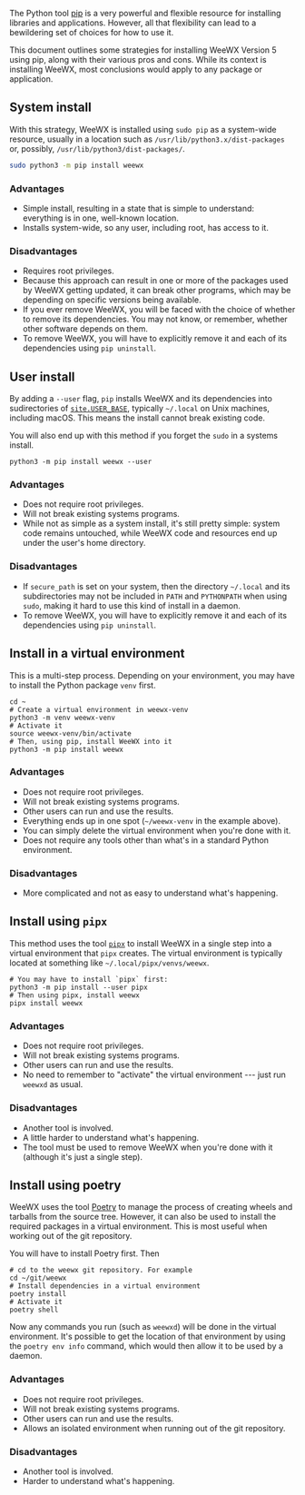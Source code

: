 The Python tool [pip](https://pip.pypa.io) is a very powerful and flexible
resource for installing libraries and applications. However, all that
flexibility can lead to a bewildering set of choices for how to use it.

This document outlines some strategies for installing WeeWX Version 5 using pip,
along with their various pros and cons. While its context is installing WeeWX,
most conclusions would apply to any package or application.

## System install

With this strategy, WeeWX is installed using `sudo pip` as a system-wide
resource, usually in a location such as `/usr/lib/python3.x/dist-packages` or,
possibly, `/usr/lib/python3/dist-packages/`.

```sh
sudo python3 -m pip install weewx
```

### Advantages

- Simple install, resulting in a state that is simple to understand: everything 
  is in one, well-known location.
- Installs system-wide, so any user, including root, has access to it.

### Disadvantages

- Requires root privileges.
- Because this approach can result in one or more of the packages used by WeeWX
  getting updated, it can break other programs, which may be depending on
  specific versions being available.
- If you ever remove WeeWX, you will be faced with the choice of whether to
  remove its dependencies. You may not know, or remember, whether other
  software depends on them.
- To remove WeeWX, you will have to explicitly remove it and each of its 
  dependencies using `pip uninstall`.


## User install

By adding a `--user` flag, `pip` installs WeeWX and its dependencies into
sudirectories of
[`site.USER_BASE`](https://docs.python.org/3/install/index.html#alternate-installation-the-user-scheme),
typically `~/.local` on Unix machines, including macOS. This means the install
cannot break existing code.

You will also end up with this method if you forget the `sudo` in a systems
install.

```shell
python3 -m pip install weewx --user
```

### Advantages

- Does not require root privileges.
- Will not break existing systems programs.
- While not as simple as a system install, it's still pretty simple: system
  code remains untouched, while WeeWX code and resources end up under the
  user's home directory.

### Disadvantages

- If `secure_path` is set on your system, then the directory `~/.local` and 
  its subdirectories may not be included in `PATH` and `PYTHONPATH` when using
  `sudo`, making it hard to use this kind of install in a daemon.
- To remove WeeWX, you will have to explicitly remove it and each of its 
  dependencies using `pip uninstall`.

## Install in a virtual environment

This is a multi-step process. Depending on your environment, you may have to
install the Python package `venv` first.

```shell
cd ~
# Create a virtual environment in weewx-venv
python3 -m venv weewx-venv
# Activate it
source weewx-venv/bin/activate
# Then, using pip, install WeeWX into it
python3 -m pip install weewx 
```

### Advantages

- Does not require root privileges.
- Will not break existing systems programs.
- Other users can run and use the results.
- Everything ends up in one spot (`~/weewx-venv` in the example above).
- You can simply delete the virtual environment when you're done with it.
- Does not require any tools other than what's in a standard Python environment.

### Disadvantages

- More complicated and not as easy to understand what's happening.

## Install using `pipx`

This method uses the tool [`pipx`](https://pypa.github.io/pipx/) to install
WeeWX in a single step into a virtual environment that `pipx` creates. The
virtual environment is typically located at something like
`~/.local/pipx/venvs/weewx`.

```shell
# You may have to install `pipx` first:
python3 -m pip install --user pipx
# Then using pipx, install weewx
pipx install weewx
```

### Advantages

- Does not require root privileges.
- Will not break existing systems programs.
- Other users can run and use the results.
- No need to remember to "activate" the virtual environment --- just run
  `weewxd` as usual.

### Disadvantages

- Another tool is involved.
- A little harder to understand what's happening.
- The tool must be used to remove WeeWX when you're done with it (although 
  it's just a single step).


## Install using poetry

WeeWX uses the tool [Poetry](https://python-poetry.org/) to manage the process
of creating wheels and tarballs from the source tree. However, it can also
be used to install the required packages in a virtual environment. This is most
useful when working out of the git repository.

You will have to install Poetry first. Then

```shell
# cd to the weewx git repository. For example
cd ~/git/weewx
# Install dependencies in a virtual environment
poetry install
# Activate it
poetry shell
```

Now any commands you run (such as `weewxd`) will be done in the virtual
environment. It's possible to get the location of that environment by using the
`poetry env info` command, which would then allow it to be used by a daemon.

### Advantages

- Does not require root privileges.
- Will not break existing systems programs.
- Other users can run and use the results.
- Allows an isolated environment when running out of the git repository.

### Disadvantages

- Another tool is involved.
- Harder to understand what's happening.
